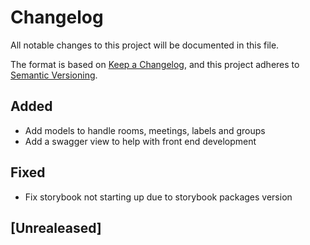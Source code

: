 # Changelog

All notable changes to this project will be documented in this file.

The format is based on [Keep a Changelog](https://keepachangelog.com/en/1.0.0/),
and this project adheres to [Semantic
Versioning](https://semver.org/spec/v2.0.0.html).

## Added

- Add models to handle rooms, meetings, labels and groups
- Add a swagger view to help with front end development

## Fixed

- Fix storybook not starting up due to storybook packages version

## [Unrealeased]
